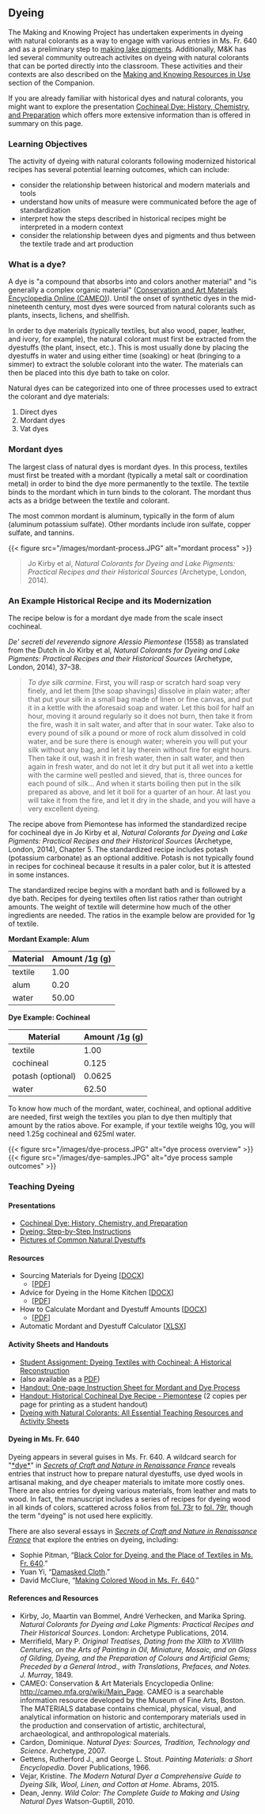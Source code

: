 ## Dyeing

The Making and Knowing Project has undertaken experiments in dyeing with natural colorants as a way to engage with various entries in Ms. Fr. 640 and as a preliminary step to [making lake pigments](/resources/activity-sheets/activitysheet_lake-pigments/). Additionally, M&K has led several community outreach activites on dyeing with natural colorants that can be ported directly into the classroom. These activities and their contexts are also described on the [Making and Knowing Resources in Use](/resources/case-studies/) section of the Companion.

If you are already familiar with historical dyes and natural colorants, you might want to explore the presentation [Cochineal Dye: History, Chemistry, and Preparation](/documents/pdf/2023_dyes_cochineal-history-chem-prep.pdf) which offers more extensive information than is offered in summary on this page.


### Learning Objectives
The activity of dyeing with natural colorants following modernized historical recipes has several potential learning outcomes, which can include:

- consider the relationship between historical and modern materials and tools
- understand how units of measure were communicated before the age of standardization
- interpret how the steps described in historical recipes might be interpreted in a modern context
- consider the relationship between dyes and pigments and thus between the textile trade and art production


### What is a dye?

A dye is "a compound that absorbs into and colors another material" and "is generally a complex organic material" ([Conservation and Art Materials Encyclopedia Online (CAMEO)](http://cameo.mfa.org/wiki/Dye)). Until the onset of synthetic dyes in the mid-nineteenth century, most dyes were sourced from natural colorants such as plants, insects, lichens, and shellfish. 

In order to dye materials (typically textiles, but also wood, paper, leather, and ivory, for example), the natural colorant must first be extracted from the dyestuffs (the plant, insect, etc.). This is most usually done by placing the dyestuffs in water and using either time (soaking) or heat (bringing to a simmer) to extract the soluble colorant into the water. The materials can then be placed into this dye bath to take on color.

Natural dyes can be categorized into one of three processes used to extract the colorant and dye materials: 
1. Direct dyes
2. Mordant dyes
3. Vat dyes


### Mordant dyes
The largest class of natural dyes is mordant dyes. In this process, textiles must first be treated with a mordant (typically a metal salt or coordination metal) in order to bind the dye more permanently to the textile. The textile binds to the mordant which in turn binds to the colorant. The mordant thus acts as a bridge between the textile and colorant.

The most common mordant is aluminum, typically in the form of alum (aluminum potassium sulfate). Other mordants include iron sulfate, copper sulfate, and tannins.

{{< figure src="/images/mordant-process.JPG" alt="mordant process" >}}

> Jo Kirby et al, _Natural Colorants for Dyeing and Lake Pigments: Practical Recipes and their Historical Sources_ (Archetype, London, 2014).


### An Example Historical Recipe and its Modernization

The recipe below is for a mordant dye made from the scale insect cochineal. 

_De' secreti del reverendo signore Alessio Piemontese_ (1558) as translated from the Dutch in Jo Kirby et al, _Natural Colorants for Dyeing and Lake Pigments: Practical Recipes and their Historical Sources_ (Archetype, London, 2014), 37–38.

> _To dye silk carmine._ First, you will rasp or scratch hard soap very finely, and let them [the soap shavings] dissolve in plain water; after that put your silk in a small bag made of linen or fine canvas, and put it in a kettle with the aforesaid soap and water. Let this boil for half an hour, moving it around regularly so it does not burn, then take it from the fire, wash it in salt water, and after that in sour water. Take also to every pound of silk a pound or more of rock alum dissolved in cold water, and be sure there is enough water; wherein you will put your silk without any bag, and let it lay therein without fire for eight hours. Then take it out, wash it in fresh water, then in salt water, and then again in fresh water, and do not let it dry but put it all wet into a kettle with the carmine well pestled and sieved, that is, three ounces for each pound of silk… And when it starts boiling then put in the silk prepared as above, and let it boil for a quarter of an hour. At last you will take it from the fire, and let it dry in the shade, and you will have a very excellent dyeing.

The recipe above from Piemontese has informed the standardized recipe for cochineal dye in Jo Kirby et al, _Natural Colorants for Dyeing and Lake Pigments: Practical Recipes and their Historical Sources_ (Archetype, London, 2014),  Chapter 5. The standardized recipe includes potash (potassium carbonate) as an optional additive. Potash is not typically found in recipes for cochineal because it results in a paler color, but it is attested in some instances.

The standardized recipe begins with a mordant bath and is followed by a dye bath. Recipes for dyeing textiles often list ratios rather than outright amounts. The weight of textile will determine how much of the other ingredients are needed. The ratios in the example below are provided for 1g of textile. 

**Mordant Example: Alum**

| Material | Amount /1g (g) |
| -------- | -------------- |
|  textile |      1.00      |
|   alum   |      0.20      |
|   water  |      50.00     |


**Dye Example: Cochineal**

|      Material     | Amount /1g (g) |
| ----------------- | -------------- |
|      textile      |      1.00      |
|     cochineal     |      0.125     |
| potash (optional) |     0.0625     |
|       water       |      62.50     |


To know how much of the mordant, water, cochineal, and optional additive are needed, first weigh the textiles you plan to dye then multiply that amount by the ratios above. For example, if your textile weighs 10g, you will need 1.25g cochineal and 625ml water.

{{< figure src="/images/dye-process.JPG" alt="dye process overview" >}}
{{< figure src="/images/dye-samples.JPG" alt="dye process sample outcomes" >}}


### Teaching Dyeing
#### Presentations
- [Cochineal Dye: History, Chemistry, and Preparation](/documents/pdf/2023_dyes_cochineal-history-chem-prep.pdf)
- [Dyeing: Step-by-Step Instructions](/documents/pdf/rosenkranz_2018_dyes_cochineal-step-by-step.pdf)
- [Pictures of Common Natural Dyestuffs](/documents/pdf/2023_dyes-pigments_samples.pdf)


#### Resources
- Sourcing Materials for Dyeing [[DOCX](/documents/docx/activitysheet_dye-material-sourcing.docx)] 
     - [[PDF](/documents/pdf/activitysheet_dye-material-sourcing.pdf)]
- Advice for Dyeing in the Home Kitchen [[DOCX](/documents/docx/activitysheet_dye-kitchen-dyeing.docx)] 
     - [[PDF](/documents/pdf/activitysheet_dye-kitchen-dyeing.pdf)]
- How to Calculate Mordant and Dyestuff Amounts [[DOCX](/documents/docx/activitysheet_mordants-dyes-recipes-calculator.docx)] 
     - [[PDF](/documents/pdf/activitysheet_mordants-dyes-recipes-calculator.pdf)]
- Automatic Mordant and Dyestuff Calculator [[XLSX](/documents/activity-sheets/activitysheet_mordants-dyes-recipes-automatic-calculator.xlsx)] 


#### Activity Sheets and Handouts
- [Student Assignment: Dyeing Textiles with Cochineal: A Historical Reconstruction](/resources/activity-sheets/dyes-cochineal_assignment/) 
- (also available as a [PDF](/documents/pdf/dyes-cochineal_assignment_downloadable_2023.pdf))
- [Handout: One-page Instruction Sheet for Mordant and Dye Process](/documents/pdf/sp23_handout_dyeing-textiles_general-process.pdf)
- [Handout: Historical Cochineal Dye Recipe - Piemontese](/documents/pdf/sp23_printout_recipe-example-piemontese.pdf) (2 copies per page for printing as a student handout)
- [Dyeing with Natural Colorants: All Essential Teaching Resources and Activity Sheets](/resources/activity-sheets/dyes-assignment/)


#### Dyeing in Ms. Fr. 640
Dyeing appears in several guises in Ms. Fr. 640. A wildcard search for "[\*dye\*](https://edition640.makingandknowing.org/#/search?q=*dye*)" in [_Secrets of Craft and Nature in Renaissance France_](https://edition640.makingandknowing.org/#/) reveals entries that instruct how to prepare natural dyestuffs, use dyed wools in artisanal making, and dye cheaper materials to imitate more costly ones. There are also entries for dyeing various materials, from leather and mats to wood. In fact, the manuscript includes a series of recipes for dyeing wood in all kinds of colors, scattered across folios from [fol. 73r](https://edition640.makingandknowing.org/#/folios/73r/f/73r/tl) to [fol. 79r](https://edition640.makingandknowing.org/#/folios/79r/f/79r/tl), though the term "dyeing" is not used here explicitly.

There are also several essays in [_Secrets of Craft and Nature in Renaissance France_](https://edition640.makingandknowing.org/#/) that explore the entries on dyeing, including:
- Sophie Pitman, “[Black Color for Dyeing, and the Place of Textiles in Ms. Fr. 640](https://edition640.makingandknowing.org/#/essays/ann_036_sp_16).”
- Yuan Yi, “[Damasked Cloth](https://edition640.makingandknowing.org/#/essays/ann_031_fa_15).”
- David McClure, “[Making Colored Wood in Ms. Fr. 640](https://edition640.makingandknowing.org/#/essays/ann_515_ad_20).”


#### References and Resources
- Kirby, Jo, Maartin van Bommel, André Verhecken, and Marika Spring. *Natural Colorants for Dyeing and Lake Pigments: Practical Recipes and Their Historical Sources*. London: Archetype Publications, 2014.
- Merrifield, Mary P. *Original Treatises, Dating from the XIIth to XVIIIth Centuries, on the Arts of Painting in Oil, Miniature, Mosaic, and on Glass of Gilding, Dyeing, and the Preparation of Colours and Artificial Gems; Preceded by a General Introd., with Translations, Prefaces, and Notes. J. Murray*, 1849.
- CAMEO: Conservation & Art Materials Encyclopedia Online: <http://cameo.mfa.org/wiki/Main_Page>. CAMEO is a searchable information resource developed by the Museum of Fine Arts, Boston. The MATERIALS database contains chemical, physical, visual, and analytical information on historic and contemporary materials used in the production and conservation of artistic, architectural, archaeological, and anthropological materials.
- Cardon, Dominique. *Natural Dyes: Sources, Tradition, Technology and Science*. Archetype, 2007.
- Gettens, Rutherford J., and George L. Stout. *Painting Materials: a Short Encyclopedia*. Dover Publications, 1966.
- Vejar, Kristine. *The Modern Natural Dyer a Comprehensive Guide to Dyeing Silk, Wool, Linen, and Cotton at Home*. Abrams, 2015.
- Dean, Jenny. *Wild Color: The Complete Guide to Making and Using Natural Dyes* Watson-Guptill, 2010.
